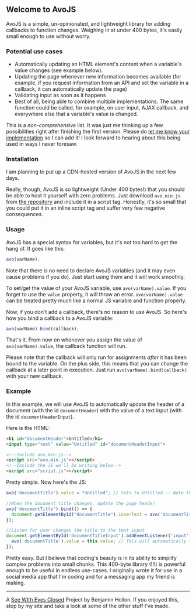 ## Welcome to AvoJS

AvoJS is a simple, un-opinionated, and lightweight library for adding callbacks to function changes. Weighing in at under 400 bytes, it's easily small enough to use without worry.

### Potential use cases

- Automatically updating an HTML element's content when a variable's value changes (see example below).
- Updating the page whenever new information becomes available (for example, if you request information from an API and set the variable in a callback, it can automatically update the page)
- Validating input as soon as it happens
- Best of all, being able to combine multiple implementations. The same function could be called, for example, on user input, AJAX callback, and everywhere else that a variable's value is changed.

This is a _non-comprehensive_ list. It was just me thinking up a few possibilities right after finishing the first version. Please do [let me know your implementation](https://seewitheyesclosed.com/contact/) so I can add it! I look forward to hearing about this being used in ways I never foresaw.

### Installation

I am planning to put up a CDN-hosted version of AvoJS in the next few days.

Really, though, AvoJS is so lightweight (Under 400 bytes!) that you should be able to host it yourself with zero problems. Just download `avo.min.js` from [the repository](https://github.com/benjaminbhollon/avo-js) and include it in a script tag. Honestly, it's so small that you could put it in an inline script tag and suffer very few negative consequences.

### Usage

AvoJS has a special syntax for variables, but it's not too hard to get the hang of. It goes like this:

```js
avo(varName);
```

Note that there is no need to declare AvoJS variables (and it may even cause problems if you do). Just start using them and it will work smoothly.

To set/get the value of your AvoJS variable, use `avo(varName).value`. If you forget to use the `value` property, it will throw an error. `avo(varName).value` can be treated pretty much like a normal JS variable and function properly.

Now, if you don't add a callback, there's no reason to use AvoJS. So here's how you bind a callback to a AvoJS variable:

```js
avo(varName).bind(callback);
```

That's it. From now on whenever you assign the value of `avo(varName).value`, the callback function will run.

Please note that the callback will only run for assignments _after_ it has been bound to the variable. On the plus side, this means that you can change the callback at a later point in execution. Just run `avo(varName).bind(callback)` with your new callback.

### Example

In this example, we will use AvoJS to automatically update the header of a document (with the id `documentHeader`) with the value of a text input (with the id `documentHeaderInput`).

Here is the HTML:

```html
<h1 id="documentHeader">Untitled</h1>
<input type="text" value="Untitled" id="documentHeaderInput">

<!--Include avo.min.js-->
<script src="avo.min.js"></script>
<!--Include the JS we'll be writing below-->
<script src="script.js"></script>
```

Pretty simple. Now here's the JS:

```js
avo('documentTitle').value = "Untitled"; // Sets to Untitled -- Note that this will not update the header because we have not yet bound the callback. You can bind the callback before assigning the variable's value as well, which _would_ update the header.

//When the document title changes, update the page header
avo('documentTitle').bind(() => {
  document.getElementById("documentTitle").innerText = avo('documentTitle');.value;
});

//Listen for user changes the title to the text input
document.getElementById('documentTitleInput').addEventListener('input', () => {
  avo('documentTitle').value = this.value; // This will automatically trigger the callback and update the header to match
});
```

Pretty easy. But I believe that coding's beauty is in its ability to simplify complex problems into small chunks. This 400-byte library (!!!) is powerful enough to be useful in endless use-cases. I originally wrote it for use in a social media app that I'm coding and for a messaging app my friend is making.

---

A [See WIth Eyes Closed](https://seewitheyesclosed.com) Project by Benjamin Hollon. If you enjoyed this, stop by my site and take a look at some of the other stuff I've made.
